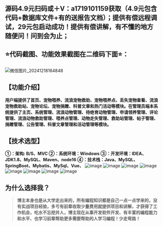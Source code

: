 ## 源码4.9元扫码或＋V：a1719101159获取（4.9元包含代码+数据库文件+有的送报告文档）；提供有偿远程调试，29元包启动成功！提供有偿讲解，有不懂的地方随便问！问到会为止；
## ⭐代码截图、功能效果截图在二维码下面⭐：
### 
![微信图片_20241218164848](https://github.com/user-attachments/assets/646b2784-afb8-47ee-a4d4-5ccc9f96b331)

## 【功能介绍】
**用户端提供了首页、宠物喂养、流浪宠物救助、宠物喂养点、丢失宠物查看、流浪宠物救助站、宠物论坛、宠物捐赠、科普文章和热门活动等模块。在管理员端本系统提供了主页、系统管理、流浪动物管理、待绝育动物管理、申请领养管理、评论管理、流浪动物救助管理、喂养点管理、动物走失管理、救助站管理、帖子管理、捐赠管理、公告管理、科普文章管理和活动管理等模块。**
## 【技术选型】
**①：架构: B/S、MVC
②：系统环境：Windows
③：开发环境：IDEA、JDK1.8、MySQL、Maven、node16
④：技术栈：Java、MySQL、SpringBoot、Mybatis、MySql、Vue、**
![image](https://github.com/user-attachments/assets/3fa36b12-a42f-49de-9743-7a56d20bffd3)
![image](https://github.com/user-attachments/assets/0e49ebdb-59eb-4a8b-b8c4-44434f2aa135)
![image](https://github.com/user-attachments/assets/981b0e1e-832d-4cd9-b03e-6dbb75bf0715)
![image](https://github.com/user-attachments/assets/82c0cdb2-7f83-4ae4-937a-0e3fb70e2b63)
![image](https://github.com/user-attachments/assets/1e3e225c-0e8f-4ca8-b72c-410161f5a144)
![image](https://github.com/user-attachments/assets/bb93afb0-779b-485e-989e-9a80e041ccbc)
![image](https://github.com/user-attachments/assets/efa3a70b-114e-4ec9-831b-3b0267b90c40)
![image](https://github.com/user-attachments/assets/b271871e-79fc-49e9-8219-d06ed0db4657)

## 为什么选择我？

> **博主本身也是从大学走出来的，所有编程知识都是自己一点一点学来的，没有实战项目经验，多亏有前辈收取少量费用就提供项目和讲解，才获得了工作机会，吃水不忘挖井人，博主现在从事开发软件开发、有丰富的编程能力和水平、也学习前辈帮助更多需要帮助的人学习编程！少走弯路！**


